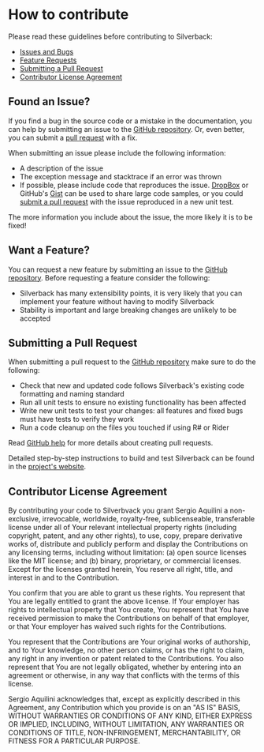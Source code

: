 # How to contribute

Please read these guidelines before contributing to Silverback:

* [Issues and Bugs](#issue)
* [Feature Requests](#feature)
* [Submitting a Pull Request](#pullrequest)
* [Contributor License Agreement](#cla)

## <a name="issue"></a> Found an Issue?

If you find a bug in the source code or a mistake in the documentation, you can help by submitting an issue to
the [GitHub repository][github]. Or, even better, you can submit a [pull request](#pullrequest) with a fix.

When submitting an issue please include the following information:

* A description of the issue
* The exception message and stacktrace if an error was thrown
* If possible, please include code that reproduces the issue. [DropBox][dropbox] or GitHub's [Gist][gist] can be used to share large code
  samples, or you could [submit a pull request](#pullrequest) with the issue reproduced in a new unit test.

The more information you include about the issue, the more likely it is to be fixed!

## <a name="feature"></a> Want a Feature?

You can request a new feature by submitting an issue to the [GitHub repository][github]. Before requesting a feature consider the following:

* Silverback has many extensibility points, it is very likely that you can implement your feature without having to modify Silverback
* Stability is important and large breaking changes are unlikely to be accepted

## <a name="pullrequest"></a> Submitting a Pull Request

When submitting a pull request to the [GitHub repository][github] make sure to do the following:

* Check that new and updated code follows Silverback's existing code formatting and naming standard
* Run all unit tests to ensure no existing functionality has been affected
* Write new unit tests to test your changes: all features and fixed bugs must have tests to verify they work
* Run a code cleanup on the files you touched if using R# or Rider

Read [GitHub help][pullrequesthelp] for more details about creating pull requests.

Detailed step-by-step instructions to build and test Silverback can be found in the [project's website][build-docs].

## <a name="cla"></a> Contributor License Agreement

By contributing your code to Silverbvack you grant Sergio Aquilini a non-exclusive, irrevocable, worldwide, royalty-free, sublicenseable,
transferable license under all of Your relevant intellectual property rights (including copyright, patent, and any other rights), to use,
copy, prepare derivative works of, distribute and publicly perform and display the Contributions on any licensing terms, including without
limitation: (a) open source licenses like the MIT license; and (b) binary, proprietary, or commercial licenses. Except for the licenses
granted herein, You reserve all right, title, and interest in and to the Contribution.

You confirm that you are able to grant us these rights. You represent that You are legally entitled to grant the above license. If Your
employer has rights to intellectual property that You create, You represent that You have received permission to make the Contributions on
behalf of that employer, or that Your employer has waived such rights for the Contributions.

You represent that the Contributions are Your original works of authorship, and to Your knowledge, no other person claims, or has the right
to claim, any right in any invention or patent related to the Contributions. You also represent that You are not legally obligated, whether
by entering into an agreement or otherwise, in any way that conflicts with the terms of this license.

Sergio Aquilini acknowledges that, except as explicitly described in this Agreement, any Contribution which you provide is on an "AS IS"
BASIS, WITHOUT WARRANTIES OR CONDITIONS OF ANY KIND, EITHER EXPRESS OR IMPLIED, INCLUDING, WITHOUT LIMITATION, ANY WARRANTIES OR CONDITIONS
OF TITLE, NON-INFRINGEMENT, MERCHANTABILITY, OR FITNESS FOR A PARTICULAR PURPOSE.


[github]: https://github.com/BEagle1984/silverback

[dropbox]: https://www.dropbox.com

[gist]: https://gist.github.com

[pullrequesthelp]: https://help.github.com/articles/using-pull-requests

[build-docs]: https://beagle1984.github.io/silverback/docs/source/contributing
